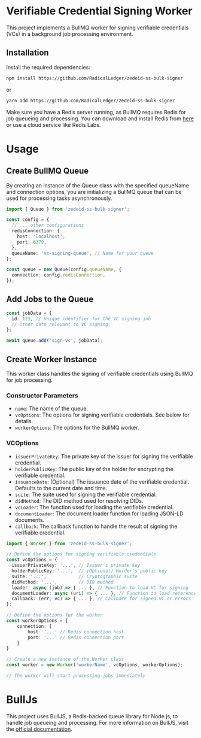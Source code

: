 # Verifiable Credential Signing Worker

This project implements a BullMQ worker for signing verifiable credentials (VCs) in a background job processing environment.

## Installation

Install the required dependencies:

```bash
npm install https://github.com/RadicalLedger/zedeid-ss-bulk-signer
```
or
```bash
yarn add https://github.com/RadicalLedger/zedeid-ss-bulk-signer
```

Make sure you have a Redis server running, as BullMQ requires Redis for job queueing and processing. You can download and install Redis from <a href="https://redis.io/downloads/" target="_blank">here</a> or use a cloud service like Redis Labs.

# Usage

## Create BullMQ Queue

By creating an instance of the Queue class with the specified queueName and connection options, you are initializing a BullMQ queue that can be used for processing tasks asynchronously.

```ts
import { Queue } from 'zedeid-ss-bulk-signer';

const config = {
  // ... other configurations
  redisConnection: {
    host: 'localhost',
    port: 6379,
  },
  queueName: 'vc-signing-queue', // Name for your queue
};

const queue = new Queue(config.queueName, {
  connection: config.redisConnection,
});
```

## Add Jobs to the Queue
```ts
const jobData = {
  id: 123, // Unique identifier for the VC signing job
  // Other data relevant to VC signing
};

await queue.add('sign-vc', jobData);

```

## Create Worker Instance

This worker class handles the signing of verifiable credentials using BullMQ for job processing.

### Constructor Parameters

* `name`: The name of the queue.
* `vcOptions`: The options for signing verifiable credentials. See below for details.
* `workerOptions`: The options for the BullMQ worker.

### VCOptions

* `issuerPrivateKey`: The private key of the issuer for signing the verifiable credential.
* `holderPublicKey`: The public key of the holder for encrypting the verifiable credential.
* `issuanceDate`: (Optional) The issuance date of the verifiable credential. Defaults to the current date and time.
* `suite`: The suite used for signing the verifiable credential.
* `didMethod`: The DID method used for resolving DIDs.
* `vcLoader`: The function used for loading the verifiable credential.
* `documentLoader`: The document loader function for loading JSON-LD documents.
* `callback`: The callback function to handle the result of signing the verifiable credential.

```ts
import { Worker } from 'zedeid-ss-bulk-signer';

// Define the options for signing verifiable credentials
const vcOptions = {
  issuerPrivateKey: '...', // Issuer's private key
  holderPublicKey: '...',  // (Optional) Holder's public key
  suite: '...',            // Cryptographic suite
  didMethod: '...',        // DID method
  loader: async (job) => { ... }, // Function to load VC for signing
  documentLoader: async (uri) => { ... }, // Function to load referenced documents
  callback: (err, vc) => { ... }, // Callback for signed VC or errors
};

// Define the options for the worker
const workerOptions = {
    connection: {
        host: '...' // Redis connection host
        port: '...' // Redis connection port
    }
}

// Create a new instance of the Worker class
const worker = new Worker('workerName', vcOptions, workerOptions);

// The worker will start processing jobs immediately
```

# BullJs

This project uses BullJS, a Redis-backed queue library for Node.js, to handle job queueing and processing. For more information on BullJS, visit the <a href="https://github.com/OptimalBits/bull" target="_blank">official documentation</a>.

